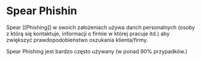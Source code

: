 # Spear Phishin
Spear [[Phishing]] w swoich założeniach używa danch personalnych (osoby z którą się kontaktuje, informacji o firmie w której pracuje itd.) aby zwiększyć prawdopodobieństwo oszukania klienta/firmy.

Spear Phishing jest bardzo często używany (w ponad 90% przypadków.)